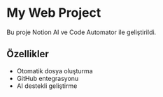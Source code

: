 # My Web Project

Bu proje Notion AI ve Code Automator ile geliştirildi.

## Özellikler
- Otomatik dosya oluşturma
- GitHub entegrasyonu
- AI destekli geliştirme